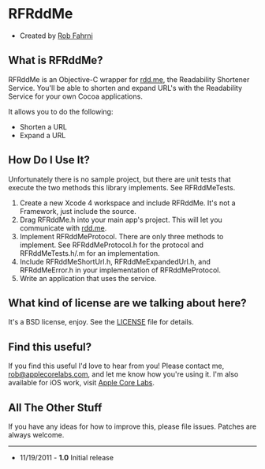 RFRddMe
=========================

* Created by [Rob Fahrni](http://fahrni.ws)

What is RFRddMe?
-------------------------

RFRddMe is an Objective-C wrapper for [rdd.me](http://ww1.readability.com/publishers/rdd), the Readability Shortener Service. You'll be able to shorten and expand URL's with the Readability Service for your own Cocoa applications.

It allows you to do the following:

* Shorten a URL
* Expand a URL

How Do I Use It?
-------------------------

Unfortunately there is no sample project, but there are unit tests that execute the two methods this library implements. See RFRddMeTests.

1. Create a new Xcode 4 workspace and include RFRddMe. It's not a Framework, just include the source.
2. Drag RFRddMe.h into your main app's project. This will let you communicate with [rdd.me](http://ww1.readability.com/publishers/rdd).
3. Implement RFRddMeProtocol. There are only three methods to implement. See RFRddMeProtocol.h for the protocol and RFRddMeTests.h/.m for an implementation.
4. Include RFRddMeShortUrl.h, RFRddMeExpandedUrl.h, and RFRddMeError.h in your implementation of RFRddMeProtocol. 
5. Write an application that uses the service.

What kind of license are we talking about here?
-------------------------
It's a BSD license, enjoy. See the [LICENSE](https://github.com/Fahrni/RFRddMe/blob/master/LICENSE) file for details.


Find this useful?
-------------------------

If you find this useful I'd love to hear from you! Please contact me, rob@applecorelabs.com, and let me know how you're using it. I'm also available for iOS work, visit [Apple Core Labs](http://applecorelabs.com).

All The Other Stuff
-------------------------

If you have any ideas for how to improve this, please file issues. Patches are always welcome.

---------------------------------------

* 11/19/2011 - **1.0** Initial release